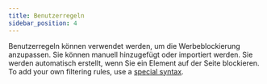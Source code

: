 ```yaml
---
title: Benutzerregeln
sidebar_position: 4
---
```


Benutzerregeln können verwendet werden, um die Werbeblockierung anzupassen. Sie können manuell hinzugefügt oder importiert werden. Sie werden automatisch erstellt, wenn Sie ein Element auf der Seite blockieren. To add your own filtering rules, use a [special syntax](/general/ad-filtering/create-own-filters).
